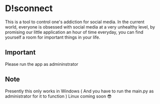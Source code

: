 # D!sconnect
This is a tool to control one's addiction for social media. In the current world, everyone is obsessed with social media at a very unhealthy level, by promising our little application an hour of time everyday, you can find yourself a room for important things in your life.
## Important
Please run the app as admininstrator
## Note
Presently this only works in Windows ( And you have to run the main.py as administrator for it to function )
Linux coming soon 😎
